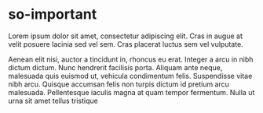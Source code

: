 # so-important

Lorem ipsum dolor sit amet, consectetur adipiscing elit. Cras in augue at velit posuere lacinia sed vel sem. Cras placerat luctus sem vel vulputate.

Aenean elit nisi, auctor a tincidunt in, rhoncus eu erat. Integer a arcu in nibh dictum dictum. Nunc hendrerit facilisis porta. Aliquam ante neque, malesuada quis euismod ut, vehicula condimentum felis. Suspendisse vitae nibh arcu. Quisque accumsan felis non turpis dictum id pretium arcu malesuada. Pellentesque iaculis magna at quam tempor fermentum. Nulla ut urna sit amet tellus tristique
